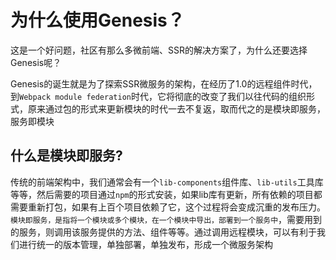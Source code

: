 # 为什么使用Genesis？
这是一个好问题，社区有那么多微前端、SSR的解决方案了，为什么还要选择Genesis呢？

Genesis的诞生就是为了探索SSR微服务的架构，在经历了1.0的远程组件时代，到`Webpack module federation`时代，它将彻底的改变了我们以往代码的组织形式，原来通过包的形式来更新模块的时代一去不复返，取而代之的是模块即服务，服务即模块

## 什么是模块即服务?
传统的前端架构中，我们通常会有一个`lib-components`组件库、`lib-utils`工具库等等，然后需要的项目通过`npm`的形式安装，如果lib库有更新，所有依赖的项目都需要重新打包，如果有上百个项目依赖了它，这个过程将会变成沉重的发布压力。`模块即服务，是指将一个模块或多个模块，在一个模块中导出，部署到一个服务中`，需要用到的服务，则调用该服务提供的方法、组件等等。通过调用远程模块，可以有利于我们进行统一的版本管理，单独部署，单独发布，形成一个微服务架构